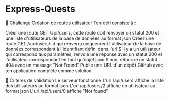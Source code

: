 # Express-Quests
💪 Challenge
Création de routes utilisateur
Ton défi consiste à :

Créer une route GET /api/users, cette route doit renvoyer un statut 200 et une liste d'utilisateurs de la base de données au format json
Créez une route GET /api/users/:id qui renverra uniquement l'utilisateur de la base de données correspondant à l'identifiant défini dans l'url
S'il y a un utilisateur qui correspond aux paramètres, renvoie une réponse avec un statut 200 et l'utilisateur correspondant en tant qu'objet json
Sinon, retourne un statut 404 avec un message "Not Found"
Publie une URL d'un dépôt GitHub avec ton application complète comme solution.

🧐 Critères de validation
 Le serveur fonctionne
 L'url /api/users affiche la liste des utilisateurs au format json
 L'url /api/users/2 affiche un utilisateur au format json
 L'url /api/users/0 affiche "Not found"
